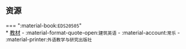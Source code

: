 ## 资源  
=== ":material-book:`EDS20505`"  
    * [教材](http://api.xtaoa.com/api/lanzou.php?url=https://cqu-openlib.lanzout.com/izjyO29ikmpc&type=down) - :material-format-quote-open:`建筑英语` - :material-account:`常乐` - :material-printer:`外语教学与研究出版社`  
